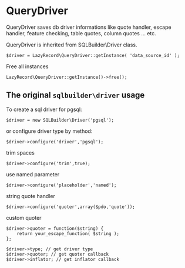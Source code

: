 QueryDriver
===========
QueryDriver saves db driver informations like quote handler, escape handler,
feature checking, table quotes, column quotes ... etc.

QueryDriver is inherited from SQLBuilder\Driver class.

    $driver = LazyRecord\QueryDriver::getInstance( 'data_source_id' );

Free all instances

    LazyRecord\QueryDriver::getInstance()->free();

## The original `sqlbuilder\driver` usage

To create a sql driver for pgsql:

    $driver = new SQLBuilder\Driver('pgsql');

or configure driver type by method:

    $driver->configure('driver','pgsql');

trim spaces

    $driver->configure('trim',true);

use named parameter

    $driver->configure('placeholder','named');

string quote handler

    $driver->configure('quoter',array($pdo,'quote'));

custom quoter

    $driver->quoter = function($string) { 
        return your_escape_function( $string );
    };

    $driver->type; // get driver type
    $driver->quoter; // get quoter callback
    $driver->inflator; // get inflator callback


